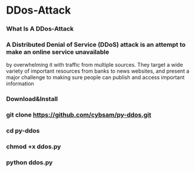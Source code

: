 # DDos-Attack 
### What Is A DDos-Attack

### A Distributed Denial of Service (DDoS) attack is an attempt to make an online service unavailable 
by overwhelming it with traffic from multiple sources. They target a wide variety of important resources
from banks to news websites, and present a major challenge to making sure people can publish and access important information

### Download&Install

### git clone https://github.com/cybsam/py-ddos.git

### cd py-ddos

### chmod +x ddos.py

### python ddos.py

